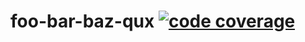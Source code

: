 # foo-bar-baz-qux [![code coverage][codecov-img]][codecov-url]

[codecov-url]: https://codecov.io/gh/tunnckoCore/foo-bar-baz-qux
[codecov-img]: https://img.shields.io/codecov/c/github/tunnckoCore/foo-bar-baz-qux/master.svg?label=codecov